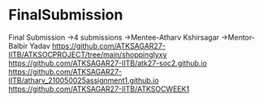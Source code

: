 # FinalSubmission
Final Submission 
  ->4 submissions
  ->Mentee-Atharv Kshirsagar
  ->Mentor-Balbir Yadav
https://github.com/ATKSAGAR27-IITB/ATKSOCPROJECT/tree/main/shoppinglyxy
https://github.com/ATKSAGAR27-IITB/atk27-soc2.github.io
https://github.com/ATKSAGAR27-IITB/atharv_210050025assignment1.github.io
https://github.com/ATKSAGAR27-IITB/ATKSOCWEEK1
